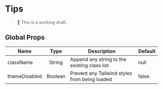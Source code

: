 # Tips

> 🚨 This is a working draft.

## Global Props

| Name          |  Type   | Description                                   | Default |
| ------------- | :-----: | --------------------------------------------- | ------- |
| className     | String  | Append any string to the existing class list  | null    |
| themeDisabled | Boolean | Prevent any Tailwind styles from being loaded | false   |

